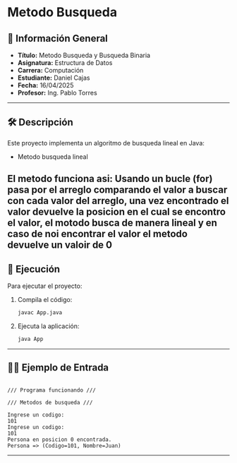 
# Metodo Busqueda

## 📌 Información General

- **Título:** Metodo Busqueda y Busqueda Binaria
- **Asignatura:** Estructura de Datos
- **Carrera:** Computación
- **Estudiante:** Daniel Cajas
- **Fecha:** 16/04/2025
- **Profesor:** Ing. Pablo Torres

---

## 🛠️ Descripción

Este proyecto implementa un algoritmo de busqueda lineal en Java:
- Metodo busqueda lineal

El metodo funciona asi: 
Usando un bucle (for) pasa por el arreglo comparando el valor a buscar con 
cada valor del arreglo, una vez encontrado el valor devuelve la posicion 
en el cual se encontro el valor, el motodo busca de manera lineal y en 
caso de noi encontrar el valor el metodo devuelve un valoir de 0
---

## 🚀 Ejecución

Para ejecutar el proyecto:

1. Compila el código:
    ```bash
    javac App.java
    ```
2. Ejecuta la aplicación:
    ```bash
    java App
    ```

---

## 🧑‍💻 Ejemplo de Entrada

```plaintext

/// Programa funcionando ///

/// Metodos de busqueda ///

Ingrese un codigo:
101
Ingrese un codigo:
101
Persona en posicion 0 encontrada.
Persona => (Codigo=101, Nombre=Juan)

```

---
